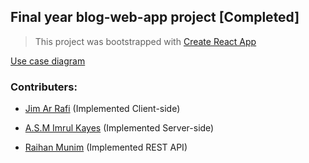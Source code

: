 ## Final year blog-web-app project [Completed]

> This project was bootstrapped with [Create React App](https://github.com/facebook/create-react-app)

[Use case diagram](https://github.com/SleeplessKnight/blog-web-app/blob/master/Diagram/UseCaseDiagram%20_%20Group3%20_%20Blogging%20Site.jpeg)

### Contributers:
- [Jim Ar Rafi](https://github.com/JimArRafi10) (Implemented Client-side)

- [A.S.M Imrul Kayes](https://github.com/asmimrul007) (Implemented Server-side)

- [Raihan Munim](https://github.com/raihanrms) (Implemented REST API)

